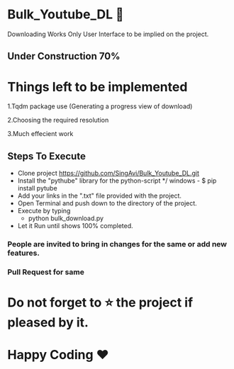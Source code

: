 # Bulk_Youtube_DL :memo:

Downloading Works 
Only User Interface to be implied on the project.

## Under Construction 70%

# Things left to be implemented

1.Tqdm package use (Generating a progress view of download)

2.Choosing the required resolution

3.Much effecient work

## Steps To Execute
  - Clone project https://github.com/SingAvi/Bulk_Youtube_DL.git
  - Install the "pythube" library for the python-script
    */
      windows -  $ pip install pytube
  - Add your links in the ".txt" file provided with the project.
  - Open Terminal and push down to the directory of the project.
  - Execute by typing 
    - python bulk_download.py
  - Let it Run until shows 100% completed.
  

### People are invited to bring in changes for the same or add new features.
### Pull Request for same 

# Do not forget to :star: the project if pleased by it. 

# Happy Coding ♥
